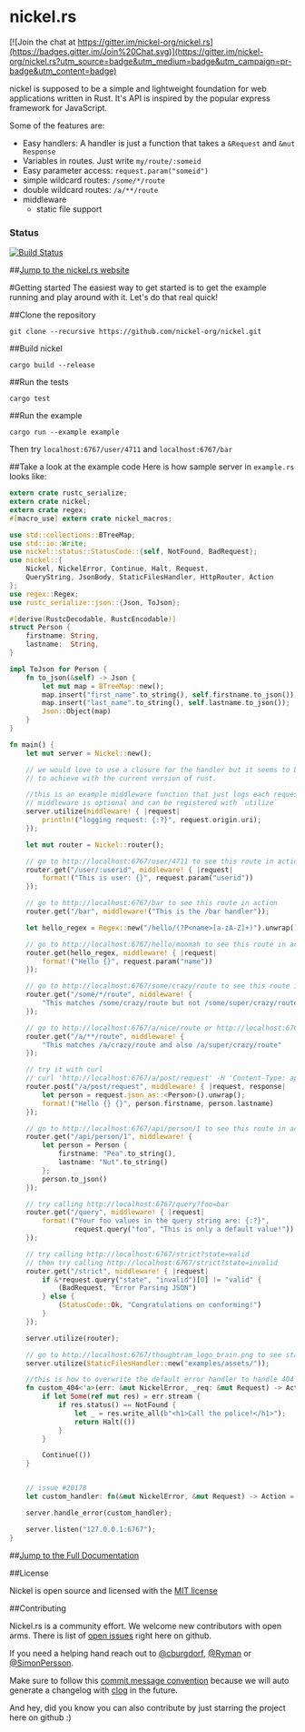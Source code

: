 nickel.rs
=======

[![Join the chat at https://gitter.im/nickel-org/nickel.rs](https://badges.gitter.im/Join%20Chat.svg)](https://gitter.im/nickel-org/nickel.rs?utm_source=badge&utm_medium=badge&utm_campaign=pr-badge&utm_content=badge)

nickel is supposed to be a simple and lightweight foundation for web applications written in Rust. It's API is inspired by the popular express framework for JavaScript.

Some of the features are:

* Easy handlers: A handler is just a function that takes a `&Request` and `&mut Response`
* Variables in routes. Just write `my/route/:someid`
* Easy parameter access: `request.param("someid")`
* simple wildcard routes: `/some/*/route`
* double wildcard routes: `/a/**/route`
* middleware
    * static file support


### Status
[![Build Status](https://travis-ci.org/nickel-org/nickel.rs.png?branch=master)](https://travis-ci.org/nickel-org/nickel.rs)

##[Jump to the nickel.rs website](http://nickel.rs)

#Getting started
The easiest way to get started is to get the example running and play around with it. Let's do that real quick!

##Clone the repository

```shell
git clone --recursive https://github.com/nickel-org/nickel.git
```

##Build nickel

```shell
cargo build --release
```

##Run the tests

```shell
cargo test
```

##Run the example

```shell
cargo run --example example
```

Then try `localhost:6767/user/4711` and `localhost:6767/bar`


##Take a look at the example code
Here is how sample server in `example.rs` looks like:

```rust
extern crate rustc_serialize;
extern crate nickel;
extern crate regex;
#[macro_use] extern crate nickel_macros;

use std::collections::BTreeMap;
use std::io::Write;
use nickel::status::StatusCode::{self, NotFound, BadRequest};
use nickel::{
    Nickel, NickelError, Continue, Halt, Request,
    QueryString, JsonBody, StaticFilesHandler, HttpRouter, Action
};
use regex::Regex;
use rustc_serialize::json::{Json, ToJson};

#[derive(RustcDecodable, RustcEncodable)]
struct Person {
    firstname: String,
    lastname:  String,
}

impl ToJson for Person {
    fn to_json(&self) -> Json {
        let mut map = BTreeMap::new();
        map.insert("first_name".to_string(), self.firstname.to_json());
        map.insert("last_name".to_string(), self.lastname.to_json());
        Json::Object(map)
    }
}

fn main() {
    let mut server = Nickel::new();

    // we would love to use a closure for the handler but it seems to be hard
    // to achieve with the current version of rust.

    //this is an example middleware function that just logs each request
    // middleware is optional and can be registered with `utilize`
    server.utilize(middleware! { |request|
        println!("logging request: {:?}", request.origin.uri);
    });

    let mut router = Nickel::router();

    // go to http://localhost:6767/user/4711 to see this route in action
    router.get("/user/:userid", middleware! { |request|
        format!("This is user: {}", request.param("userid"))
    });

    // go to http://localhost:6767/bar to see this route in action
    router.get("/bar", middleware!("This is the /bar handler"));

    let hello_regex = Regex::new("/hello/(?P<name>[a-zA-Z]+)").unwrap();

    // go to http://localhost:6767/hello/moomah to see this route in action
    router.get(hello_regex, middleware! { |request|
        format!("Hello {}", request.param("name"))
    });

    // go to http://localhost:6767/some/crazy/route to see this route in action
    router.get("/some/*/route", middleware! {
        "This matches /some/crazy/route but not /some/super/crazy/route"
    });

    // go to http://localhost:6767/a/nice/route or http://localhost:6767/a/super/nice/route to see this route in action
    router.get("/a/**/route", middleware! {
        "This matches /a/crazy/route and also /a/super/crazy/route"
    });

    // try it with curl
    // curl 'http://localhost:6767/a/post/request' -H 'Content-Type: application/json;charset=UTF-8'  --data-binary $'{ "firstname": "John","lastname": "Connor" }'
    router.post("/a/post/request", middleware! { |request, response|
        let person = request.json_as::<Person>().unwrap();
        format!("Hello {} {}", person.firstname, person.lastname)
    });

    // go to http://localhost:6767/api/person/1 to see this route in action
    router.get("/api/person/1", middleware! {
        let person = Person {
            firstname: "Pea".to_string(),
            lastname: "Nut".to_string()
        };
        person.to_json()
    });

    // try calling http://localhost:6767/query?foo=bar
    router.get("/query", middleware! { |request|
        format!("Your foo values in the query string are: {:?}",
                request.query("foo", "This is only a default value!"))
    });

    // try calling http://localhost:6767/strict?state=valid
    // then try calling http://localhost:6767/strict?state=invalid
    router.get("/strict", middleware! { |request|
        if &*request.query("state", "invalid")[0] != "valid" {
            (BadRequest, "Error Parsing JSON")
        } else {
            (StatusCode::Ok, "Congratulations on conforming!")
        }
    });

    server.utilize(router);

    // go to http://localhost:6767/thoughtram_logo_brain.png to see static file serving in action
    server.utilize(StaticFilesHandler::new("examples/assets/"));

    //this is how to overwrite the default error handler to handle 404 cases with a custom view
    fn custom_404<'a>(err: &mut NickelError, _req: &mut Request) -> Action {
        if let Some(ref mut res) = err.stream {
            if res.status() == NotFound {
                let _ = res.write_all(b"<h1>Call the police!</h1>");
                return Halt(())
            }
        }

        Continue(())
    }


    // issue #20178
    let custom_handler: fn(&mut NickelError, &mut Request) -> Action = custom_404;

    server.handle_error(custom_handler);

    server.listen("127.0.0.1:6767");
}
```

##[Jump to the Full Documentation](http://nickel-org.github.io/nickel/)

##License

Nickel is open source and licensed with the [MIT license](https://github.com/nickel-org/nickel/blob/master/LICENSE)


##Contributing

Nickel.rs is a community effort. We welcome new contributors with open arms.
There is list of [open issues](https://github.com/nickel-org/nickel/issues?state=open) right here on github.

If you need a helping hand reach out to [@cburgdorf](https://github.com/cburgdorf), [@Ryman](https://github.com/Ryman) or [@SimonPersson](https://github.com/SimonPersson).

Make sure to follow this [commit message convention](https://github.com/ajoslin/conventional-changelog/blob/master/CONVENTIONS.md) because we will auto generate a changelog with [clog](https://github.com/thoughtram/clog) in the future.

And hey, did you know you can also contribute by just starring the project here on github :)
